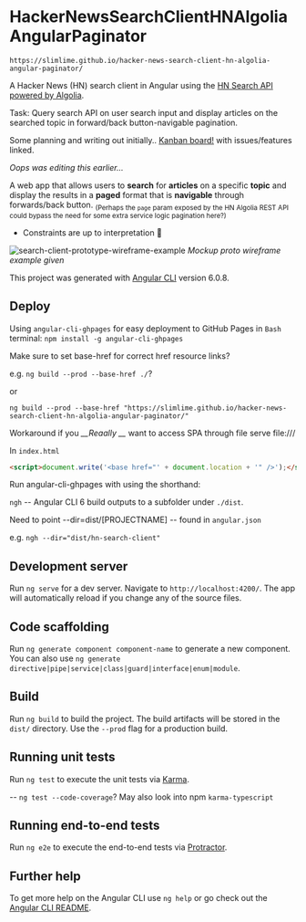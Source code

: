 # HackerNewsSearchClientHNAlgoliaAngularPaginator

`https://slimlime.github.io/hacker-news-search-client-hn-algolia-angular-paginator/`

A Hacker News (HN) search client in Angular using the [HN Search API powered by Algolia](https://hn.algolia.com/api).

Task: Query search API on user search input and display articles on the searched
topic in forward/back button-navigable pagination.

Some planning and writing out initially.. [Kanban board!](https://github.com/slimlime/hacker-news-search-client-hn-algolia-angular-paginator/projects) with issues/features linked.

*Oops was editing this earlier...*

A web app that allows users to **search** for **articles** on a specific **topic** and display the results in a **paged** format that is **navigable** through forwards/back button. <sub> (Perhaps the `page` param exposed by the HN Algolia REST API could bypass the need for some extra service logic pagination here?)</sub>

* Constraints are up to interpretation :lion:

![search-client-prototype-wireframe-example](https://raw.githubusercontent.com/slimlime/hacker-news-search-client-hn-algolia-angular-paginator/master/src/assets/hn-search-proto-wireframe-example-sav.png)
*Mockup proto wireframe example given*
<!-- [comment]: [//]<> -- https://raw.githubusercontent.com/slimlime/hacker-news-search-client-hn-algolia-angular-paginator/111eea7050bbc9abb064895327cb408711887174/src/assets/hn-search-proto-wireframe-example-sav.png
-->
This project was generated with [Angular CLI](https://github.com/angular/angular-cli) version 6.0.8.

## Deploy

Using `angular-cli-ghpages` for easy deployment to GitHub Pages in `Bash` terminal:
`npm install -g angular-cli-ghpages`

Make sure to set base-href for correct href resource links?

e.g. `ng build --prod --base-href ./`?

or

`ng build --prod --base-href "https://slimlime.github.io/hacker-news-search-client-hn-algolia-angular-paginator/"`

Workaround if you *__Reaally __* want to access SPA through file serve file:///

In `index.html`

```html
<script>document.write('<base href="' + document.location + '" />');</script>
```

Run angular-cli-ghpages with using the shorthand:

`ngh` -- Angular CLI 6 build outputs to a subfolder under `./dist`.

Need to point --dir=dist/[PROJECTNAME]  -- found in `angular.json`

e.g. `ngh --dir="dist/hn-search-client"`

## Development server

Run `ng serve` for a dev server. Navigate to `http://localhost:4200/`. The app will automatically reload if you change any of the source files.

## Code scaffolding

Run `ng generate component component-name` to generate a new component. You can also use `ng generate directive|pipe|service|class|guard|interface|enum|module`.

## Build

Run `ng build` to build the project. The build artifacts will be stored in the `dist/` directory. Use the `--prod` flag for a production build.

## Running unit tests

Run `ng test` to execute the unit tests via [Karma](https://karma-runner.github.io).

-- `ng test --code-coverage`?  May also look into npm `karma-typescript`

## Running end-to-end tests

Run `ng e2e` to execute the end-to-end tests via [Protractor](http://www.protractortest.org/).

## Further help

To get more help on the Angular CLI use `ng help` or go check out the [Angular CLI README](https://github.com/angular/angular-cli/blob/master/README.md).
